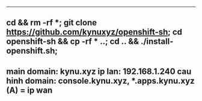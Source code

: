 -----------------------------
cd && rm -rf *;
git clone https://github.com/kynuxyz/openshift-sh;
cd openshift-sh && cp -rf * ..;
cd .. && ./install-openshift.sh;
-----------------------------
main domain: kynu.xyz
ip lan: 192.168.1.240
cau hinh domain: console.kynu.xyz, *.apps.kynu.xyz (A) = ip wan 
-----------------------------

